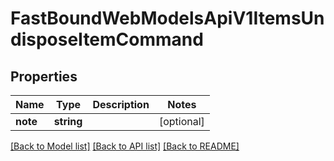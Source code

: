 # FastBoundWebModelsApiV1ItemsUndisposeItemCommand

## Properties
Name | Type | Description | Notes
------------ | ------------- | ------------- | -------------
**note** | **string** |  | [optional] 

[[Back to Model list]](../../README.md#documentation-for-models) [[Back to API list]](../../README.md#documentation-for-api-endpoints) [[Back to README]](../../README.md)

